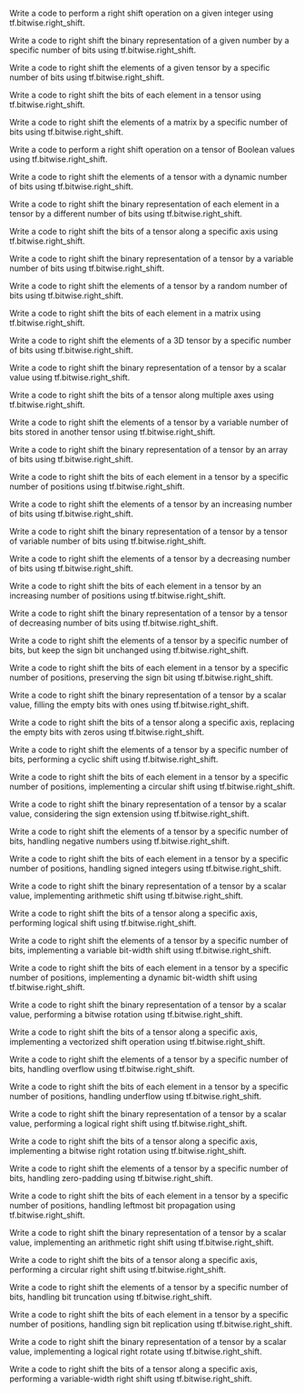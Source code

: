 Write a code to perform a right shift operation on a given integer using tf.bitwise.right_shift.

Write a code to right shift the binary representation of a given number by a specific number of bits using tf.bitwise.right_shift.

Write a code to right shift the elements of a given tensor by a specific number of bits using tf.bitwise.right_shift.

Write a code to right shift the bits of each element in a tensor using tf.bitwise.right_shift.

Write a code to right shift the elements of a matrix by a specific number of bits using tf.bitwise.right_shift.

Write a code to perform a right shift operation on a tensor of Boolean values using tf.bitwise.right_shift.

Write a code to right shift the elements of a tensor with a dynamic number of bits using tf.bitwise.right_shift.

Write a code to right shift the binary representation of each element in a tensor by a different number of bits using tf.bitwise.right_shift.

Write a code to right shift the bits of a tensor along a specific axis using tf.bitwise.right_shift.

Write a code to right shift the binary representation of a tensor by a variable number of bits using tf.bitwise.right_shift.

Write a code to right shift the elements of a tensor by a random number of bits using tf.bitwise.right_shift.

Write a code to right shift the bits of each element in a matrix using tf.bitwise.right_shift.

Write a code to right shift the elements of a 3D tensor by a specific number of bits using tf.bitwise.right_shift.

Write a code to right shift the binary representation of a tensor by a scalar value using tf.bitwise.right_shift.

Write a code to right shift the bits of a tensor along multiple axes using tf.bitwise.right_shift.

Write a code to right shift the elements of a tensor by a variable number of bits stored in another tensor using tf.bitwise.right_shift.

Write a code to right shift the binary representation of a tensor by an array of bits using tf.bitwise.right_shift.

Write a code to right shift the bits of each element in a tensor by a specific number of positions using tf.bitwise.right_shift.

Write a code to right shift the elements of a tensor by an increasing number of bits using tf.bitwise.right_shift.

Write a code to right shift the binary representation of a tensor by a tensor of variable number of bits using tf.bitwise.right_shift.

Write a code to right shift the elements of a tensor by a decreasing number of bits using tf.bitwise.right_shift.

Write a code to right shift the bits of each element in a tensor by an increasing number of positions using tf.bitwise.right_shift.

Write a code to right shift the binary representation of a tensor by a tensor of decreasing number of bits using tf.bitwise.right_shift.

Write a code to right shift the elements of a tensor by a specific number of bits, but keep the sign bit unchanged using tf.bitwise.right_shift.

Write a code to right shift the bits of each element in a tensor by a specific number of positions, preserving the sign bit using tf.bitwise.right_shift.

Write a code to right shift the binary representation of a tensor by a scalar value, filling the empty bits with ones using tf.bitwise.right_shift.

Write a code to right shift the bits of a tensor along a specific axis, replacing the empty bits with zeros using tf.bitwise.right_shift.

Write a code to right shift the elements of a tensor by a specific number of bits, performing a cyclic shift using tf.bitwise.right_shift.

Write a code to right shift the bits of each element in a tensor by a specific number of positions, implementing a circular shift using tf.bitwise.right_shift.

Write a code to right shift the binary representation of a tensor by a scalar value, considering the sign extension using tf.bitwise.right_shift.

Write a code to right shift the elements of a tensor by a specific number of bits, handling negative numbers using tf.bitwise.right_shift.

Write a code to right shift the bits of each element in a tensor by a specific number of positions, handling signed integers using tf.bitwise.right_shift.

Write a code to right shift the binary representation of a tensor by a scalar value, implementing arithmetic shift using tf.bitwise.right_shift.

Write a code to right shift the bits of a tensor along a specific axis, performing logical shift using tf.bitwise.right_shift.

Write a code to right shift the elements of a tensor by a specific number of bits, implementing a variable bit-width shift using tf.bitwise.right_shift.

Write a code to right shift the bits of each element in a tensor by a specific number of positions, implementing a dynamic bit-width shift using tf.bitwise.right_shift.

Write a code to right shift the binary representation of a tensor by a scalar value, performing a bitwise rotation using tf.bitwise.right_shift.

Write a code to right shift the bits of a tensor along a specific axis, implementing a vectorized shift operation using tf.bitwise.right_shift.

Write a code to right shift the elements of a tensor by a specific number of bits, handling overflow using tf.bitwise.right_shift.

Write a code to right shift the bits of each element in a tensor by a specific number of positions, handling underflow using tf.bitwise.right_shift.

Write a code to right shift the binary representation of a tensor by a scalar value, performing a logical right shift using tf.bitwise.right_shift.

Write a code to right shift the bits of a tensor along a specific axis, implementing a bitwise right rotation using tf.bitwise.right_shift.

Write a code to right shift the elements of a tensor by a specific number of bits, handling zero-padding using tf.bitwise.right_shift.

Write a code to right shift the bits of each element in a tensor by a specific number of positions, handling leftmost bit propagation using tf.bitwise.right_shift.

Write a code to right shift the binary representation of a tensor by a scalar value, implementing an arithmetic right shift using tf.bitwise.right_shift.

Write a code to right shift the bits of a tensor along a specific axis, performing a circular right shift using tf.bitwise.right_shift.

Write a code to right shift the elements of a tensor by a specific number of bits, handling bit truncation using tf.bitwise.right_shift.

Write a code to right shift the bits of each element in a tensor by a specific number of positions, handling sign bit replication using tf.bitwise.right_shift.

Write a code to right shift the binary representation of a tensor by a scalar value, implementing a logical right rotate using tf.bitwise.right_shift.

Write a code to right shift the bits of a tensor along a specific axis, performing a variable-width right shift using tf.bitwise.right_shift.